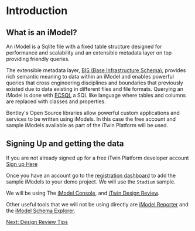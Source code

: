 # Introduction

## What is an iModel?

An iModel is a Sqlite file with a fixed table structure designed for performance and scalability and an extensible metadata layer on top providing friendly queries.

The extensible metadata layer, [BIS (Base Infrastructure Schema)](https://www.itwinjs.org/bis/), provides rich semantic meaning to data within an iModel and enables powerful queries that cross engineering disciplines and boundaries that previously existed due to data existing in different files and file formats.  Querying an iModel is done with [ECSQL](https://www.itwinjs.org/learning/ecsql/) a SQL like language where tables and columns are replaced with classes and properties.

Bentley's Open Source libraries allow powerful custom applications and services to be written using iModels.  In this case the free account and sample iModels available as part of the iTwin Platform will be used.

## Signing Up and getting the data

If you are not already signed up for a free iTwin Platform developer account [Sign up Here](https://developer.bentley.com/gettingstarted)

Once you have an account go to the [registration dashboard](https://www.itwinjs.org/getting-started/registration-dashboard/?tab=1) to add the sample iModels to your demo project.  We will use the `Stadium` sample.

We will be using The [iModel Console](https://imodelconsole.bentley.com), and [iTwin Design Review](https://www.bentley.com/en/products/product-line/digital-twins/itwin-design-review).

Other useful tools that we will not be using directly are [iModel Reporter](https://github.com/imodeljs/imodel-reporter) and the [iModel Schema Explorer](https://imodelschemaeditor.bentley.com/).

[Next: Design Review Tips](design-review-tips.md)
